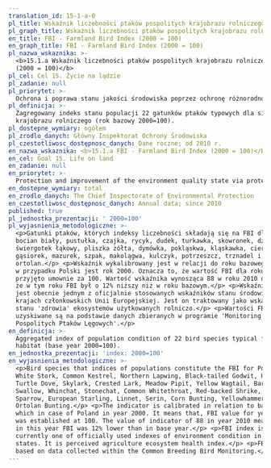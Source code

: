 ```yaml
---
translation_id: 15-1-a-0
pl_title: Wskaźnik liczebności ptaków pospolitych krajobrazu rolniczego FBI (2000 = 100)
pl_graph_title: Wskaźnik liczebności ptaków pospolitych krajobrazu rolniczego FBI (2000 = 100)
en_title: FBI - Farmland Bird Index (2000 = 100)
en_graph_title: FBI - Farmland Bird Index (2000 = 100)
pl_nazwa_wskaznika: >-
  <b>15.1.a Wskaźnik liczebności ptaków pospolitych krajobrazu rolniczego FBI
  (2000 = 100)</b>
pl_cel: Cel 15. Życie na lądzie
pl_zadanie: null
pl_priorytet: >-
  Ochrona i poprawa stanu jakości środowiska poprzez ochronę różnorodności biologicznej, w tym obszarowych form ochrony przyrody, poprawę jakości i ochronę czystości wód
pl_definicja: >-
  Zagregowany indeks stanu populacji 22 gatunków ptaków typowych dla siedlisk
  krajobrazu rolniczego (rok bazowy 2000=100).
pl_dostepne_wymiary: ogółem
pl_zrodlo_danych: Główny Inspektorat Ochrony Środowiska
pl_czestotliwosc_dostępnosc_danych: Dane roczne; od 2010 r.
en_nazwa_wskaznika: <b>15.1.a FBI - Farmland Bird Index (2000 = 100)</b>
en_cel: Goal 15. Life on land
en_zadanie: null
en_priorytet: >-
  Protection and improvement of the environment quality state via protection of biodiversity, including area forms of nature protection, improvement of water quality and protection of water purity
en_dostepne_wymiary: total
en_zrodlo_danych: The Chief Inspectorate of Environmental Protection
en_czestotliwosc_dostępnosc_danych: Annual data; since 2010
published: true
pl_jednostka_prezentacji: ' 2000=100'
pl_wyjasnienia_metodologiczne: >-
  <p>Gatunki ptaków, których indeksy liczebności składają się na FBI dla Polski:
  bocian biały, pustułka, czajka, rycyk, dudek, turkawka, skowronek, dzierlatka,
  świergotek łąkowy, pliszka żółta, dymówka, pokląskwa, kląskawka, cierniówka,
  gąsiorek, mazurek, szpak, makolągwa, kulczyk, potrzeszcz, trznadel i
  ortolan.</p> <p>Wskaźnik wykalibrowany jest w relacji do roku bazowego, którym
  w przypadku Polski jest rok 2000. Oznacza to, że wartość FBI dla roku 2000
  przyjęto umownie za 100. Wartość wskaźnika wynosząca 88 w roku 2010 oznacza,
  że w tym roku FBI był o 12% niższy niż w roku bazowym.</p> <p>Wskaźnik FBI
  jest obecnie jednym z oficjalnie stosowanych wskaźników stanu środowiska w
  krajach członkowskich Unii Europejskiej. Jest on traktowany jako wskaźnik
  stanu 'zdrowia' ekosystemów użytkowanych rolniczo.</p> <p>Wartości FBI
  uzyskiwane są na podstawie danych zbieranych w programie 'Monitoring
  Pospolitych Ptaków Lęgowych'.</p>
en_definicja: >-
  Aggregated index of population condition of 22 bird species typical for rural
  habitat (base year 2000=100).
en_jednostka_prezentacji: 'index: 2000=100'
en_wyjasnienia_metodologiczne: >-
  <p>Bird species that indices of populations constitute the FBI for Poland are:
  White Stork, Common Kestrel, Northern Lapwing, Black-tailed Godwit, Hoopoe,
  Turtle Dove, Skylark, Crested Lark, Meadow Pipit, Yellow Wagtail, Barn
  Swallow, Whinchat, Stonechat, Common Whitethroat, Red-backed Shrike, Tree
  Sparrow, European Starling, Linnet, Serin, Corn Bunting, Yellowhammer and
  Ortolan Bunting.</p> <p>The indicator is calibrated in relation to base year,
  which in case of Poland in year 2000. It means that, FBI value for year 2000
  was established at 100. The value of indicator of 88 in year 2010 means that
  in this year FBI was 12% lower than in base year.</p> <p>FBI index is
  currently one of officially used indexes of environment condition in EU member
  states. It is perceived agriculture ecosystem health index.</p> <p>FBI is
  based on data collected within the Common Breeding Bird Monitoring.</p>
---
```

